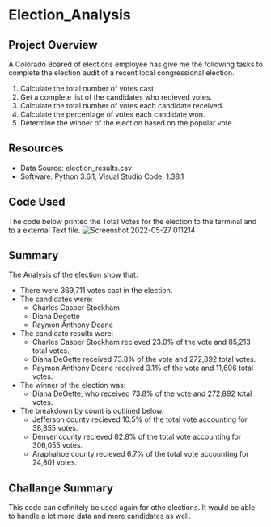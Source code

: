 # Election_Analysis

## Project Overview

A Colorado Boared of elections employee has give me the following tasks to complete the election audit of a recent local congressional election.

1. Calculate the total number of votes cast.
2. Get a complete list of the candidates who recieved votes.
3. Calculate the total number of votes each candidate received.
4. Calculate the percentage of votes each candidate won.
5. Determine the winner of the election based on the popular vote.

## Resources

- Data Source: election_results.csv
- Software: Python 3.6.1, Visual Studio Code, 1.38.1

## Code Used
The code below printed the Total Votes for the election to the terminal and to a external Text file.
![Screenshot 2022-05-27 011214](https://user-images.githubusercontent.com/104606589/170650215-4369bcb6-5ff0-42e1-b4b3-587457942244.png)



    
 ## Summary

The Analysis of the election show that:
- There were 369,711 votes cast in the election.
- The candidates were:
  - Charles Casper Stockham
  - Diana Degette
  - Raymon Anthony Doane
- The candidate results were:
  - Charles Casper Stockham recieved 23.0% of the vote and 85,213 total votes.
  - Diana DeGette received 73.8% of the vote and 272,892 total votes.
  - Raymon Anthony Doane received 3.1% of the vote and 11,606 total votes.
- The winner of the election was:
  - Diana DeGette, who received 73.8% of the vote and 272,892 total votes.
- The breakdown by count is outlined below.
  - Jefferson county recieved 10.5% of the total vote accounting for 38,855 votes.
  - Denver county recieved 82.8% of the total vote accounting for 306,055 votes.
  - Araphahoe county recieved 6.7% of the total vote accounting for 24,801 votes.

## Challange Summary
  This code can definitely be used again for othe elections.  It would be able to handle a lot more data and more candidates as well.  
